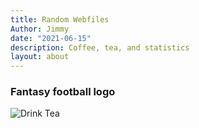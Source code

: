 ```yaml
---
title: Random Webfiles
Author: Jimmy
date: "2021-06-15"
description: Coffee, tea, and statistics
layout: about
---
```


### Fantasy football logo

![Drink Tea](/webfiles/_index_files/tealogo.png)